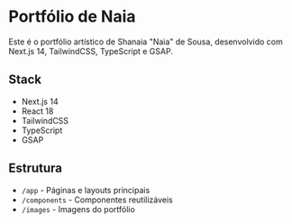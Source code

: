# Portfólio de Naia

Este é o portfólio artístico de Shanaia "Naia" de Sousa, desenvolvido com Next.js 14, TailwindCSS, TypeScript e GSAP.

## Stack
- Next.js 14
- React 18
- TailwindCSS
- TypeScript
- GSAP

## Estrutura
- `/app` - Páginas e layouts principais
- `/components` - Componentes reutilizáveis
- `/images` - Imagens do portfólio